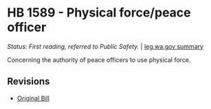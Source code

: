 # HB 1589 - Physical force/peace officer
*Status: First reading, referred to Public Safety.* | [leg.wa.gov summary](https://app.leg.wa.gov/billsummary?BillNumber=1589&Year=2021)

Concerning the authority of peace officers to use physical force.

## Revisions
* [Original Bill](1/)